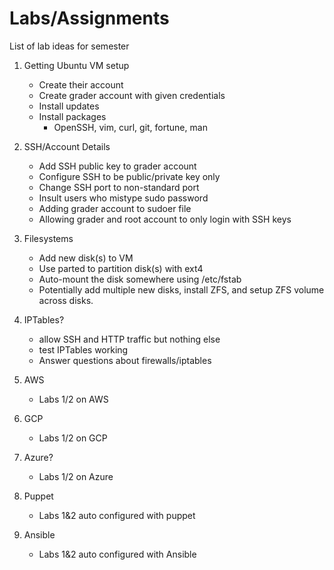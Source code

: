 # Labs/Assignments

List of lab ideas for semester

1. Getting Ubuntu VM setup
    * Create their account
    * Create grader account with given credentials
    * Install updates
    * Install packages
        * OpenSSH, vim, curl, git, fortune, man
    
2. SSH/Account Details
    * Add SSH public key to grader account
    * Configure SSH to be public/private key only
    * Change SSH port to non-standard port
    * Insult users who mistype sudo password
    * Adding grader account to sudoer file
    * Allowing grader and root account to only login with SSH keys

3. Filesystems
    * Add new disk(s) to VM
    * Use parted to partition disk(s) with ext4
    * Auto-mount the disk somewhere using /etc/fstab
    * Potentially add multiple new disks, install ZFS, and setup ZFS volume across disks. 

4. IPTables?
    * allow SSH and HTTP traffic but nothing else
    * test IPTables working
    * Answer questions about firewalls/iptables

5. AWS
    * Labs 1/2 on AWS

6. GCP
    * Labs 1/2 on GCP

7. Azure?
    * Labs 1/2 on Azure

8. Puppet
    * Labs 1&2 auto configured with puppet

9. Ansible
    * Labs 1&2 auto configured with Ansible
